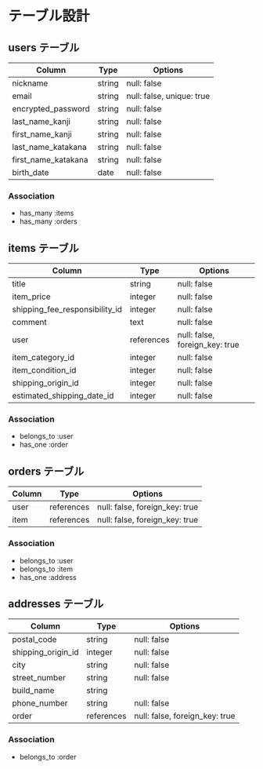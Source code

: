 # テーブル設計
## users テーブル

| Column              | Type   | Options                   |
| ------------------- | ------ | ------------------------- |
| nickname            | string | null: false               |
| email               | string | null: false, unique: true |
| encrypted_password  | string | null: false               |
| last_name_kanji     | string | null: false               |
| first_name_kanji    | string | null: false               |
| last_name_katakana  | string | null: false               |
| first_name_katakana | string | null: false               |
| birth_date          | date   | null: false               |

### Association

 - has_many :items
 - has_many :orders

## items テーブル

| Column                         | Type       | Options                        |
| ---------------------------    | ---------- | ------------------------------ |
| title                          | string     | null: false                    |
| item_price                     | integer    | null: false                    |
| shipping_fee_responsibility_id | integer    | null: false                    |
| comment                        | text       | null: false                    |
| user                           | references | null: false, foreign_key: true |
| item_category_id               | integer    | null: false                    |
| item_condition_id              | integer    | null: false                    |
| shipping_origin_id             | integer    | null: false                    |
| estimated_shipping_date_id     | integer    | null: false                    |


### Association

 - belongs_to :user
 - has_one :order

## orders テーブル

| Column           | Type       | Options                        |
| ---------------- | ---------- | ------------------------------ |
| user             | references | null: false, foreign_key: true |
| item             | references | null: false, foreign_key: true |

### Association        

 - belongs_to :user
 - belongs_to :item
 - has_one :address

## addresses テーブル

| Column             | Type       | Options                        |
| -------------      | ---------- | ------------------------------ |
| postal_code        | string     | null: false                    |
| shipping_origin_id | integer    | null: false                    |
| city               | string     | null: false                    |
| street_number      | string     | null: false                    | 
| build_name         | string     | |
| phone_number       | string     | null: false                    | 
| order              | references | null: false, foreign_key: true |

### Association
 - belongs_to :order









